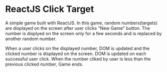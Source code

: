 # ReactJS Click Target

A simple game built with ReactJS. In this game, random numbers(targets) are displayed on the screen after user clicks "New Game" button. The number is displyed on the screen only for a few seconds and is replaced by another random number. 

When a user clicks on the displayed number, DOM is updated and the clicked number is displayed on the screen. DOM is updated on each successful user click. When the number cliked by user is less than the previous clicked number, Game ends. 
